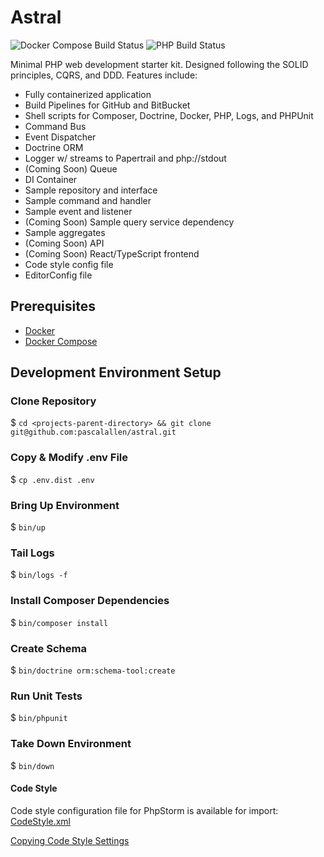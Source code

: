 # Astral

![Docker Compose Build Status](https://github.com/pascalallen/Astral/workflows/Docker%20Compose/badge.svg)
![PHP Build Status](https://github.com/pascalallen/Astral/workflows/PHP/badge.svg)

Minimal PHP web development starter kit. Designed following the SOLID principles, CQRS, and DDD. Features include:

- Fully containerized application
- Build Pipelines for GitHub and BitBucket
- Shell scripts for Composer, Doctrine, Docker, PHP, Logs, and PHPUnit
- Command Bus
- Event Dispatcher
- Doctrine ORM
- Logger w/ streams to Papertrail and php://stdout
- (Coming Soon) Queue
- DI Container
- Sample repository and interface
- Sample command and handler
- Sample event and listener
- (Coming Soon) Sample query service dependency
- Sample aggregates
- (Coming Soon) API
- (Coming Soon) React/TypeScript frontend
- Code style config file
- EditorConfig file

## Prerequisites

- [Docker](https://www.docker.com/)
- [Docker Compose](https://docs.docker.com/compose/)

## Development Environment Setup

### Clone Repository

$ `cd <projects-parent-directory> && git clone git@github.com:pascalallen/astral.git`

### Copy & Modify .env File

$ `cp .env.dist .env`

### Bring Up Environment

$ `bin/up`

### Tail Logs

$ `bin/logs -f`

### Install Composer Dependencies

$ `bin/composer install`

### Create Schema

$ `bin/doctrine orm:schema-tool:create`

### Run Unit Tests

$ `bin/phpunit`

### Take Down Environment

$ `bin/down`

#### Code Style

Code style configuration file for PhpStorm is available for import: [CodeStyle.xml](etc/build/CodeStyle.xml)

[Copying Code Style Settings](https://www.jetbrains.com/help/phpstorm/copying-code-style-settings.html)
